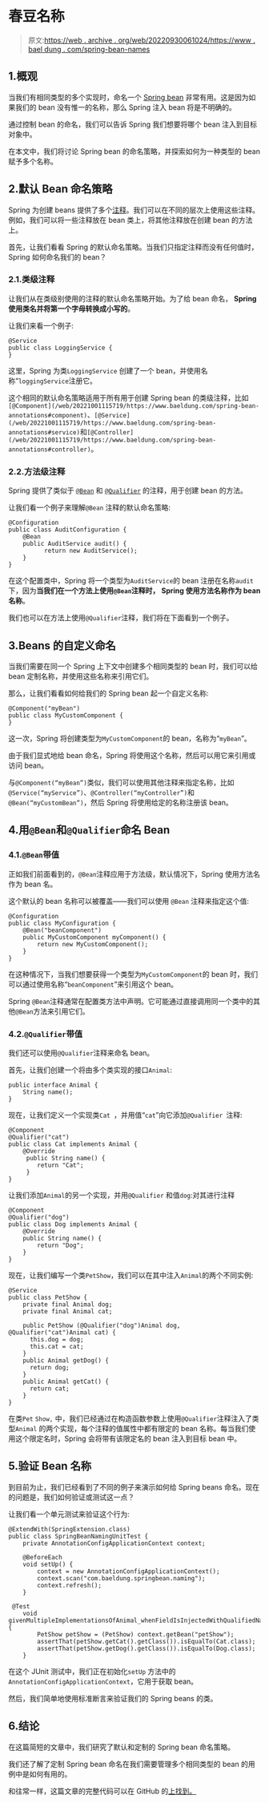 # 春豆名称

> 原文:[https://web . archive . org/web/20220930061024/https://www . bael dung . com/spring-bean-names](https://web.archive.org/web/20220930061024/https://www.baeldung.com/spring-bean-names)

## 1.概观

当我们有相同类型的多个实现时，命名一个 [Spring bean](/web/20221001115719/https://www.baeldung.com/spring-bean) 非常有用。这是因为如果我们的 bean 没有惟一的名称，那么 Spring 注入 bean 将是不明确的。

通过控制 bean 的命名，我们可以告诉 Spring 我们想要将哪个 bean 注入到目标对象中。

在本文中，我们将讨论 Spring bean 的命名策略，并探索如何为一种类型的 bean 赋予多个名称。

## 2.默认 Bean 命名策略

Spring 为创建 beans 提供了多个[注释](/web/20221001115719/https://www.baeldung.com/spring-bean-annotations)。我们可以在不同的层次上使用这些注释。例如，我们可以将一些注释放在 bean 类上，将其他注释放在创建 bean 的方法上。

首先，让我们看看 Spring 的默认命名策略。当我们只指定注释而没有任何值时，Spring 如何命名我们的 bean？

### 2.1.类级注释

让我们从在类级别使用的注释的默认命名策略开始。为了给 bean 命名， **Spring 使用类名并将第一个字母转换成小写的**。

让我们来看一个例子:

```
@Service
public class LoggingService {
}
```

这里，Spring 为类`LoggingService` 创建了一个 bean，并使用名称“`loggingService`注册它。

这个相同的默认命名策略适用于所有用于创建 Spring bean 的类级注释，比如`[@Component](/web/20221001115719/https://www.baeldung.com/spring-bean-annotations#component)`、`[@Service](/web/20221001115719/https://www.baeldung.com/spring-bean-annotations#service)`和`[@Controller](/web/20221001115719/https://www.baeldung.com/spring-bean-annotations#controller)`。

### 2.2.方法级注释

Spring 提供了类似于 [`@Bean`](/web/20221001115719/https://www.baeldung.com/spring-bean-annotations) 和 [`@Qualifier`](/web/20221001115719/https://www.baeldung.com/spring-qualifier-annotation) 的注释，用于创建 bean 的方法。

让我们看一个例子来理解`@Bean` 注释的默认命名策略:

```
@Configuration
public class AuditConfiguration {
    @Bean
    public AuditService audit() {
          return new AuditService();
    }
}
```

在这个配置类中，Spring 将一个类型为`AuditService`的 bean 注册在名称`audit`下，因为**当我们在一个方法上使用`@Bean`注释时，** **Spring 使用方法名称作为 bean 名称**。

我们也可以在方法上使用`@Qualifier`注释，我们将在下面看到一个例子。

## 3.Beans 的自定义命名

当我们需要在同一个 Spring 上下文中创建多个相同类型的 bean 时，我们可以给 bean 定制名称，并使用这些名称来引用它们。

那么，让我们看看如何给我们的 Spring bean 起一个自定义名称:

```
@Component("myBean")
public class MyCustomComponent {
}
```

这一次，Spring 将创建类型为`MyCustomComponent`的 bean，名称为“`myBean`”。

由于我们显式地给 bean 命名，Spring 将使用这个名称，然后可以用它来引用或访问 bean。

与`@Component(“myBean”)`类似，我们可以使用其他注释来指定名称，比如`@Service(“myService”)`、`@Controller(“myController”)`和`@Bean(“myCustomBean”)`，然后 Spring 将使用给定的名称注册该 bean。

## 4.用`@Bean`和`@Qualifier`命名 Bean

### 4.1.`@Bean`带值

正如我们前面看到的，`@Bean`注释应用于方法级，默认情况下，Spring 使用方法名作为 bean 名。

这个默认的 bean 名称可以被覆盖——我们可以使用 `@Bean` 注释来指定这个值:

```
@Configuration
public class MyConfiguration {
    @Bean("beanComponent")
    public MyCustomComponent myComponent() {
        return new MyCustomComponent();
    }
}
```

在这种情况下，当我们想要获得一个类型为`MyCustomComponent`的 bean 时，我们可以通过使用名称“`beanComponent`”来引用这个 bean。

Spring `@Bean`注释通常在配置类方法中声明。它可能通过直接调用同一个类中的其他`@Bean`方法来引用它们。

### 4.2.`@Qualifier`带值

我们还可以使用`@Qualifier`注释来命名 bean。

首先，让我们创建一个将由多个类实现的接口`Animal`:

```
public interface Animal {
    String name();
}
```

现在，让我们定义一个实现类`Cat `，并用值“`cat`”向它添加`@Qualifier `注释:

```
@Component 
@Qualifier("cat") 
public class Cat implements Animal { 
    @Override 
     public String name() { 
        return "Cat"; 
     } 
}
```

让我们添加`Animal`的另一个实现，并用`@Qualifier` 和值`dog`:对其进行注释

```
@Component
@Qualifier("dog")
public class Dog implements Animal {
    @Override
    public String name() {
        return "Dog";
    }
}
```

现在，让我们编写一个类`PetShow`，我们可以在其中注入`Animal`的两个不同实例:

```
@Service 
public class PetShow { 
    private final Animal dog; 
    private final Animal cat; 

    public PetShow (@Qualifier("dog")Animal dog, @Qualifier("cat")Animal cat) { 
      this.dog = dog; 
      this.cat = cat; 
    }
    public Animal getDog() { 
      return dog; 
    }
    public Animal getCat() { 
      return cat; 
    }
}
```

在类`Pet` `Show,` 中，我们已经通过在构造函数参数上使用`@Qualifier`注释注入了类型`Animal` 的两个实现，每个注释的值属性中都有限定的 bean 名称。每当我们使用这个限定名时，Spring 会将带有该限定名的 bean 注入到目标 bean 中。

## 5.验证 Bean 名称

到目前为止，我们已经看到了不同的例子来演示如何给 Spring beans 命名。现在的问题是，我们如何验证或测试这一点？

让我们看一个单元测试来验证这个行为:

```
@ExtendWith(SpringExtension.class)
public class SpringBeanNamingUnitTest {
    private AnnotationConfigApplicationContext context;

    @BeforeEach
    void setUp() {
        context = new AnnotationConfigApplicationContext();
        context.scan("com.baeldung.springbean.naming");
        context.refresh();
    } 
```

```
 @Test
    void givenMultipleImplementationsOfAnimal_whenFieldIsInjectedWithQualifiedName_thenTheSpecificBeanShouldGetInjected() {
        PetShow petShow = (PetShow) context.getBean("petShow");
        assertThat(petShow.getCat().getClass()).isEqualTo(Cat.class);
        assertThat(petShow.getDog().getClass()).isEqualTo(Dog.class);
    }
```

在这个 JUnit 测试中，我们正在初始化`setUp` 方法中的`AnnotationConfigApplicationContext`，它用于获取 bean。

然后，我们简单地使用标准断言来验证我们的 Spring beans 的类。

## 6.结论

在这篇简短的文章中，我们研究了默认和定制的 Spring bean 命名策略。

我们还了解了定制 Spring bean 命名在我们需要管理多个相同类型的 bean 的用例中是如何有用的。

和往常一样，这篇文章的完整代码可以在 GitHub 的[上找到。](https://web.archive.org/web/20221001115719/https://github.com/eugenp/tutorials/tree/master/spring-core-5)